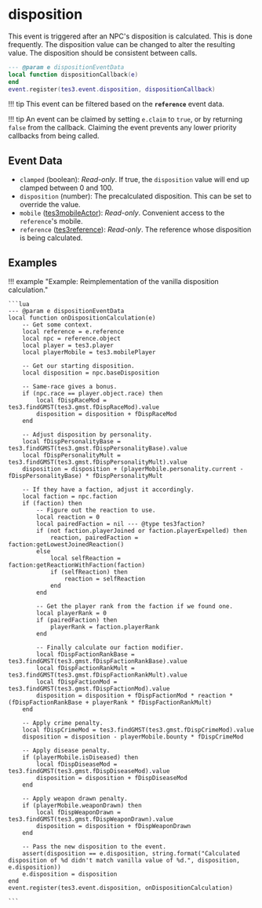 # disposition

This event is triggered after an NPC's disposition is calculated. This is done frequently. The disposition value can be changed to alter the resulting value. The disposition should be consistent between calls.

```lua
--- @param e dispositionEventData
local function dispositionCallback(e)
end
event.register(tes3.event.disposition, dispositionCallback)
```

!!! tip
	This event can be filtered based on the **`reference`** event data.

!!! tip
	An event can be claimed by setting `e.claim` to `true`, or by returning `false` from the callback. Claiming the event prevents any lower priority callbacks from being called.

## Event Data

* `clamped` (boolean): *Read-only*. If true, the `disposition` value will end up clamped between 0 and 100.
* `disposition` (number): The precalculated disposition. This can be set to override the value.
* `mobile` ([tes3mobileActor](../../types/tes3mobileActor)): *Read-only*. Convenient access to the `reference`'s mobile.
* `reference` ([tes3reference](../../types/tes3reference)): *Read-only*. The reference whose disposition is being calculated.

## Examples

!!! example "Example: Reimplementation of the vanilla disposition calculation."

	```lua
	--- @param e dispositionEventData
	local function onDispositionCalculation(e)
		-- Get some context.
		local reference = e.reference
		local npc = reference.object
		local player = tes3.player
		local playerMobile = tes3.mobilePlayer
	
		-- Get our starting disposition.
		local disposition = npc.baseDisposition
	
		-- Same-race gives a bonus.
		if (npc.race == player.object.race) then
			local fDispRaceMod = tes3.findGMST(tes3.gmst.fDispRaceMod).value
			disposition = disposition + fDispRaceMod
		end
	
		-- Adjust disposition by personality.
		local fDispPersonalityBase = tes3.findGMST(tes3.gmst.fDispPersonalityBase).value
		local fDispPersonalityMult = tes3.findGMST(tes3.gmst.fDispPersonalityMult).value
		disposition = disposition + (playerMobile.personality.current - fDispPersonalityBase) * fDispPersonalityMult
	
		-- If they have a faction, adjust it accordingly.
		local faction = npc.faction
		if (faction) then
			-- Figure out the reaction to use.
			local reaction = 0
			local pairedFaction = nil --- @type tes3faction?
			if (not faction.playerJoined or faction.playerExpelled) then
				reaction, pairedFaction = faction:getLowestJoinedReaction()
			else
				local selfReaction = faction:getReactionWithFaction(faction)
				if (selfReaction) then
					reaction = selfReaction
				end
			end
	
			-- Get the player rank from the faction if we found one.
			local playerRank = 0
			if (pairedFaction) then
				playerRank = faction.playerRank
			end
	
			-- Finally calculate our faction modifier.
			local fDispFactionRankBase = tes3.findGMST(tes3.gmst.fDispFactionRankBase).value
			local fDispFactionRankMult = tes3.findGMST(tes3.gmst.fDispFactionRankMult).value
			local fDispFactionMod = tes3.findGMST(tes3.gmst.fDispFactionMod).value
			disposition = disposition + fDispFactionMod * reaction * (fDispFactionRankBase + playerRank * fDispFactionRankMult)
		end
	
		-- Apply crime penalty.
		local fDispCrimeMod = tes3.findGMST(tes3.gmst.fDispCrimeMod).value
		disposition = disposition - playerMobile.bounty * fDispCrimeMod
	
		-- Apply disease penalty.
		if (playerMobile.isDiseased) then
			local fDispDiseaseMod = tes3.findGMST(tes3.gmst.fDispDiseaseMod).value
			disposition = disposition + fDispDiseaseMod
		end
	
		-- Apply weapon drawn penalty.
		if (playerMobile.weaponDrawn) then
			local fDispWeaponDrawn = tes3.findGMST(tes3.gmst.fDispWeaponDrawn).value
			disposition = disposition + fDispWeaponDrawn
		end
	
		-- Pass the new disposition to the event.
		assert(disposition == e.disposition, string.format("Calculated disposition of %d didn't match vanilla value of %d.", disposition, e.disposition))
		e.disposition = disposition
	end
	event.register(tes3.event.disposition, onDispositionCalculation)

	```

